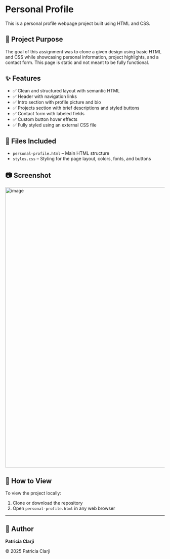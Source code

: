 # Personal Profile

This is a personal profile webpage project built using HTML and CSS.

## 🎯 Project Purpose

The goal of this assignment was to clone a given design using basic HTML and CSS while showcasing personal information, project highlights, and a contact form. 
This page is static and not meant to be fully functional.

## ✨ Features

- ✅ Clean and structured layout with semantic HTML
- ✅ Header with navigation links
- ✅ Intro section with profile picture and bio
- ✅ Projects section with brief descriptions and styled buttons
- ✅ Contact form with labeled fields
- ✅ Custom button hover effects
- ✅ Fully styled using an external CSS file

## 📁 Files Included

- `personal-profile.html` – Main HTML structure
- `styles.css` – Styling for the page layout, colors, fonts, and buttons

## 📷 Screenshot

<img width="830" height="883" alt="image" src="https://github.com/user-attachments/assets/2fabd05e-9ee7-4bd4-880d-d3757bfa6476" />




## 🚀 How to View

To view the project locally:

1. Clone or download the repository
2. Open `personal-profile.html` in any web browser

---

## 👤 Author

**Patricia Clarji**  


© 2025 Patricia Clarji
